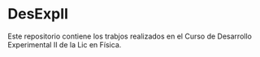 # DesExpII
Este repositorio contiene los trabjos realizados en el Curso de Desarrollo Experimental II de la Lic en Física.
